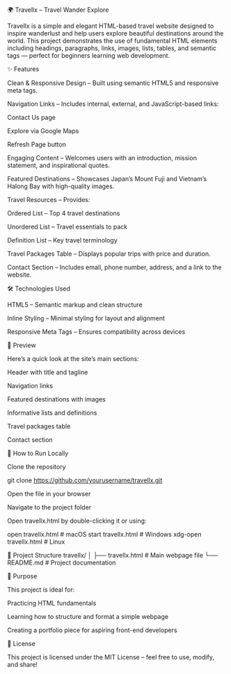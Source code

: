 🌍 Travellx – Travel Wander Explore

Travellx is a simple and elegant HTML-based travel website designed to inspire wanderlust and help users explore beautiful destinations around the world. This project demonstrates the use of fundamental HTML elements including headings, paragraphs, links, images, lists, tables, and semantic tags — perfect for beginners learning web development.

✨ Features

Clean & Responsive Design – Built using semantic HTML5 and responsive meta tags.

Navigation Links – Includes internal, external, and JavaScript-based links:

Contact Us page

Explore via Google Maps

Refresh Page button

Engaging Content – Welcomes users with an introduction, mission statement, and inspirational quotes.

Featured Destinations – Showcases Japan’s Mount Fuji and Vietnam’s Halong Bay with high-quality images.

Travel Resources – Provides:

Ordered List – Top 4 travel destinations

Unordered List – Travel essentials to pack

Definition List – Key travel terminology

Travel Packages Table – Displays popular trips with price and duration.

Contact Section – Includes email, phone number, address, and a link to the website.

🛠️ Technologies Used

HTML5 – Semantic markup and clean structure

Inline Styling – Minimal styling for layout and alignment

Responsive Meta Tags – Ensures compatibility across devices

📸 Preview

Here’s a quick look at the site’s main sections:

Header with title and tagline

Navigation links

Featured destinations with images

Informative lists and definitions

Travel packages table

Contact section

🚀 How to Run Locally

Clone the repository

git clone https://github.com/yourusername/travellx.git


Open the file in your browser

Navigate to the project folder

Open travellx.html by double-clicking it or using:

open travellx.html     # macOS
start travellx.html    # Windows
xdg-open travellx.html # Linux

📂 Project Structure
travellx/
│
├── travellx.html   # Main webpage file
└── README.md       # Project documentation

🎯 Purpose

This project is ideal for:

Practicing HTML fundamentals

Learning how to structure and format a simple webpage

Creating a portfolio piece for aspiring front-end developers

📄 License

This project is licensed under the MIT License – feel free to use, modify, and share!
